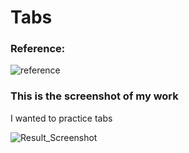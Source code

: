 # Tabs
### Reference:
![reference](https://user-images.githubusercontent.com/21283020/213938024-4fbcb95e-c146-4dbb-9a4d-0a510cb6d782.jpg)


### This is the screenshot of my work
I wanted to practice tabs

![Result_Screenshot](https://user-images.githubusercontent.com/21283020/213938034-ab250430-8af9-4da7-a3a6-cfbf086131b0.jpg)
